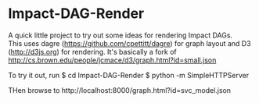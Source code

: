 Impact-DAG-Render
=================

A quick little project to try out some ideas for rendering Impact DAGs.  
This uses dagre (https://github.com/cpettitt/dagre) for graph layout and D3 (http://d3js.org) for rendering.
It's basically a fork of http://cs.brown.edu/people/jcmace/d3/graph.html?id=small.json

To try it out, run 
$ cd Impact-DAG-Render
$ python -m SimpleHTTPServer 

THen browse to http://localhost:8000/graph.html?id=svc_model.json
